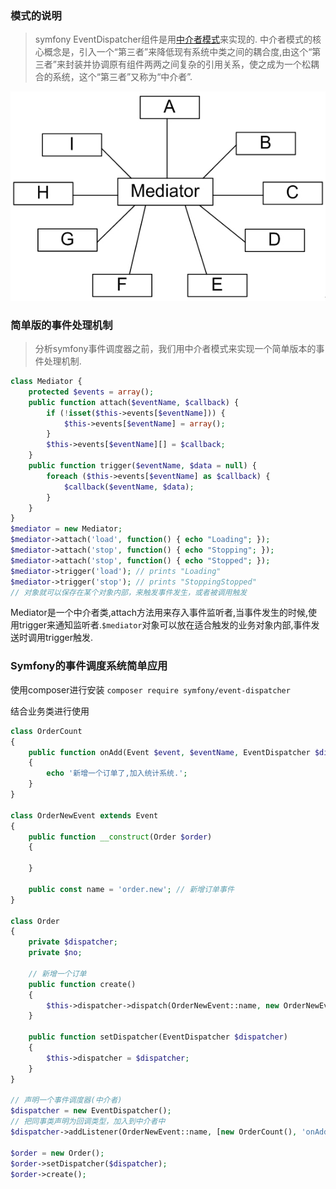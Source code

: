 ### 模式的说明
> symfony EventDispatcher组件是用[中介者模式](https://blog.csdn.net/lovelion/article/details/8482952)来实现的. 中介者模式的核心概念是，引入一个“第三者”来降低现有系统中类之间的耦合度,由这个“第三者”来封装并协调原有组件两两之间复杂的引用关系，使之成为一个松耦合的系统，这个“第三者”又称为“中介者”.

![引入中介者对象的星型结构](images/2018/05/引入中介者对象的星型结构.png)

### 简单版的事件处理机制
> 分析symfony事件调度器之前，我们用中介者模式来实现一个简单版本的事件处理机制.

```php
class Mediator {
    protected $events = array();
    public function attach($eventName, $callback) {
        if (!isset($this->events[$eventName])) {
            $this->events[$eventName] = array();
        }
        $this->events[$eventName][] = $callback;
    }
    public function trigger($eventName, $data = null) {
        foreach ($this->events[$eventName] as $callback) {
            $callback($eventName, $data);
        }
    }
}
$mediator = new Mediator;
$mediator->attach('load', function() { echo "Loading"; });
$mediator->attach('stop', function() { echo "Stopping"; });
$mediator->attach('stop', function() { echo "Stopped"; });
$mediator->trigger('load'); // prints "Loading"
$mediator->trigger('stop'); // prints "StoppingStopped"
// 对象就可以保存在某个对象内部，来触发事件发生，或者被调用触发
```
Mediator是一个中介者类,attach方法用来存入事件监听者,当事件发生的时候,使用trigger来通知监听者.`$mediator`对象可以放在适合触发的业务对象内部,事件发送时调用trigger触发.

### Symfony的事件调度系统简单应用
使用composer进行安装 ```composer require symfony/event-dispatcher```

结合业务类进行使用
```php
class OrderCount
{
    public function onAdd(Event $event, $eventName, EventDispatcher $dispatcher)
    {
        echo '新增一个订单了,加入统计系统.';
    }
}

class OrderNewEvent extends Event
{
    public function __construct(Order $order)
    {

    }

    public const name = 'order.new'; // 新增订单事件
}

class Order
{
    private $dispatcher;
    private $no;

    // 新增一个订单
    public function create()
    {
        $this->dispatcher->dispatch(OrderNewEvent::name, new OrderNewEvent($this));
    }

    public function setDispatcher(EventDispatcher $dispatcher)
    {
        $this->dispatcher = $dispatcher;
    }
}

// 声明一个事件调度器(中介者)
$dispatcher = new EventDispatcher();
// 把同事类声明为回调类型，加入到中介者中
$dispatcher->addListener(OrderNewEvent::name, [new OrderCount(), 'onAdd']);

$order = new Order();
$order->setDispatcher($dispatcher);
$order->create();
```
